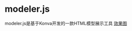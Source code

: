 # modeler.js

modeler.js是基于Konva开发的一款HTML模型展示工具
[效果图](https://github.com/xmings/modeler.js/blob/master/usage.gif)